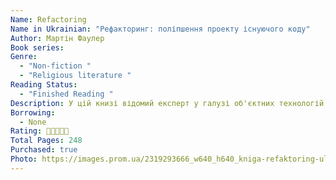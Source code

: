 ```yaml
---
Name: Refactoring
Name in Ukrainian: "Рефакторинг: поліпшення проекту існуючого коду"
Author: Мартін Фаулер
Book series:
Genre:
  - "Non-fiction "
  - "Religious literature "
Reading Status:
  - "Finished Reading "
Description: У цій книзі відомий експерт у галузі об'єктних технологій Мартін Фаулер відкриває перед співтовариством розробників нові горизонти, розповідаючи про практики, які застосовують експерти, і демонструючи, які значні переваги від їх застосування може отримати будь-який розробник. При належній підготовці кваліфікований проектувальник систем може взяти погано спроектовану програму та перетворити її на добре продуманий, надійний код. У книзі Мартін Фаулер показує читачам, де зазвичай можна знайти можливості для оптимізації і як перетворити поганий проект на хороший. Кожен крок рефакторингу простий навіть, здавалося б, занадто простий, щоб його варто було виконувати. Оптимізація може включати переміщення поля з одного класу в інший або вилучення деякого коду з методу для того, щоб перетворити його в окремий метод, чи навіть перенесення деякого коду вгору чи вниз за ієрархією класів. Хоча ці окремі кроки можуть здатися елементарними, кумулятивний ефект таких невеликих змін може радикально покращити проект програми. Рефакторинг коду — перевірений спосіб запобігання розпаду програмного забезпечення.
Borrowing:
  - None
Rating: 🌟🌟🌟🌟🌟
Total Pages: 248
Purchased: true
Photo: https://images.prom.ua/2319293666_w640_h640_kniga-refaktoring-uluchshenie.jpg
---
```

